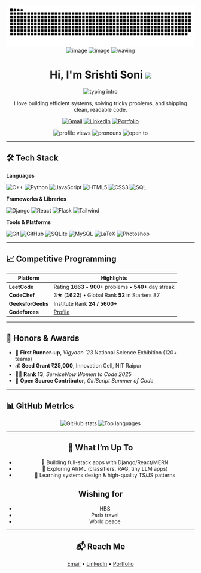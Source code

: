 <!-- Hero -->
<div align="center">
  <!-- Light/Dark banner -->
  <picture>
    <source media="(prefers-color-scheme: dark)" srcset="https://raw.githubusercontent.com/platane/snk/output/github-contribution-grid-snake-dark.svg">
    <source media="(prefers-color-scheme: light)" srcset="https://raw.githubusercontent.com/platane/snk/output/github-contribution-grid-snake.svg">
    <img alt="Srishti's banner" src="https://raw.githubusercontent.com/platane/snk/output/github-contribution-grid-snake.svg" />
  </picture>
      
  
   <img width="150" height="150" alt="image" src="https://github.com/user-attachments/assets/f378b047-551e-45cd-86cf-741a485c8b7a" />
    <img width="150" height="150" alt="image" src="https://github.com/user-attachments/assets/106aff62-dc7e-47b3-9626-1dc310c809fc" />

  <img src="https://media.giphy.com/media/v1.Y2lkPTc5MGI3NjExZ3pnajd3MWcwdG4xdDB2NjRqcXE0MHY2MW83enhsYno2dTh4MmhqNCZlcD12MV9naWZzX3NlYXJjaCZjdD1n/3oKIPnAiaMCws8nOsE/giphy.gif" width="150" alt="waving "/>
   <br/>
  <h1>Hi, I'm <b>Srishti Soni</b> <img src="https://media.giphy.com/media/hvRJCLFzcasrR4ia7z/giphy.gif" width="28"/></h1>

  <img src="https://readme-typing-svg.demolab.com?font=Inter&weight=600&duration=3500&pause=800&center=true&vCenter=true&width=700&lines=CS+graduate+2025+NIT+Raipur;Aspiring SWE+%7C+AI%2FML+Explorer;900%2B+DSA+problems+%E2%80%A2+LeetCode+1663+%E2%80%A2+540%2B+day+streak;Open+Source+Contributor+%E2%9C%A8" alt="typing intro"/>

  <p>
    I love building efficient systems, solving tricky problems, and shipping clean, readable code.
  </p>

  <!-- Social -->
  <p>
    <a href="mailto:imsrishti1202@gmail.com"><img alt="Gmail" src="https://img.shields.io/badge/Gmail-D14836?style=flat&logo=gmail&logoColor=white"></a>
    <a href="https://www.linkedin.com/in/srishti-soni-72a760245/"><img alt="LinkedIn" src="https://img.shields.io/badge/LinkedIn-0A66C2?style=flat&logo=linkedin&logoColor=white"></a>
    <a href="https://portfolioo-srishti.vercel.app/"><img alt="Portfolio" src="https://img.shields.io/badge/Portfolio-000000?style=flat&logo=vercel&logoColor=white"></a>
  </p>

  <!-- Quick facts -->
  <p>
    <img src="https://komarev.com/ghpvc/?username=shimmer12&style=flat&color=blueviolet" alt="profile views"/>
    <img src="https://img.shields.io/badge/Pronouns-She%2FHer-ff69b4?style=flat" alt="pronouns"/>
    <img src="https://img.shields.io/badge/Open%20to-Internships%20%26%20SDE%20roles-1abc9c?style=flat" alt="open to"/>
  </p>
</div>

---

## 🛠️ Tech Stack

**Languages**
<p>
  <img alt="C++" src="https://img.shields.io/badge/C%2B%2B-00599C?logo=c%2B%2B&logoColor=white&style=for-the-badge"/>
  <img alt="Python" src="https://img.shields.io/badge/Python-3776AB?logo=python&logoColor=white&style=for-the-badge"/>
  <img alt="JavaScript" src="https://img.shields.io/badge/JavaScript-F7DF1E?logo=javascript&logoColor=000&style=for-the-badge"/>
  <img alt="HTML5" src="https://img.shields.io/badge/HTML5-E34F26?logo=html5&logoColor=white&style=for-the-badge"/>
  <img alt="CSS3" src="https://img.shields.io/badge/CSS3-1572B6?logo=css3&logoColor=white&style=for-the-badge"/>
  <img alt="SQL" src="https://img.shields.io/badge/SQL-336791?logo=postgresql&logoColor=white&style=for-the-badge"/>
</p>

**Frameworks & Libraries**
<p>
  <img alt="Django" src="https://img.shields.io/badge/Django-092E20?logo=django&logoColor=white&style=for-the-badge"/>
  <img alt="React" src="https://img.shields.io/badge/React-20232A?logo=react&logoColor=61DAFB&style=for-the-badge"/>
  <img alt="Flask" src="https://img.shields.io/badge/Flask-000?logo=flask&logoColor=white&style=for-the-badge"/>
  <img alt="Tailwind" src="https://img.shields.io/badge/Tailwind-0ea5e9?logo=tailwindcss&logoColor=white&style=for-the-badge"/>
</p>

**Tools & Platforms**
<p>
  <img alt="Git" src="https://img.shields.io/badge/Git-F05032?logo=git&logoColor=white&style=for-the-badge"/>
  <img alt="GitHub" src="https://img.shields.io/badge/GitHub-181717?logo=github&logoColor=white&style=for-the-badge"/>
  <img alt="SQLite" src="https://img.shields.io/badge/SQLite-003B57?logo=sqlite&logoColor=white&style=for-the-badge"/>
  <img alt="MySQL" src="https://img.shields.io/badge/MySQL-4479A1?logo=mysql&logoColor=white&style=for-the-badge"/>
  <img alt="LaTeX" src="https://img.shields.io/badge/LaTeX-008080?logo=latex&logoColor=white&style=for-the-badge"/>
  <img alt="Photoshop" src="https://img.shields.io/badge/Photoshop-31A8FF?logo=adobephotoshop&logoColor=black&style=for-the-badge"/>
</p>

---

## 📈 Competitive Programming

| Platform | Highlights |
|---|---|
| **LeetCode** | Rating **1663** • **900+** problems • **540+** day streak |
| **CodeChef** | 3★ (**1622**) • Global Rank **52** in Starters 87 |
| **GeeksforGeeks** | Institute Rank **24 / 5600+** |
| **Codeforces** | <a href="https://codeforces.com/profile/SHIMMER12">Profile</a> |



---

## 🏅 Honors & Awards

- 🥇 **First Runner-up**, *Vigyaan ’23* National Science Exhibition (120+ teams)  
- 💰 **Seed Grant ₹25,000**, Innovation Cell, NIT Raipur  
- 👩‍💻 **Rank 13**, *ServiceNow Women to Code 2025*  
- 🌟 **Open Source Contributor**, *GirlScript Summer of Code*  

---

## 📊 GitHub Metrics

<div align="center">
  <img src="https://github-readme-stats.vercel.app/api?username=shimmer12&show_icons=true&theme=dracula&rank_icon=github" height="165" alt="GitHub stats"/>
  <img src="https://github-readme-stats.vercel.app/api/top-langs/?username=shimmer12&layout=compact&theme=dracula" height="165" alt="Top languages"/>
  <br/>


---

## 🧩 What I’m Up To

- 🔭 Building full-stack apps with Django/React/MERN  
- 🤖 Exploring AI/ML (classifiers, RAG, tiny LLM apps)  
- 🌱 Learning systems design & high-quality TS/JS patterns

## Wishing for
- HBS
- Paris travel
- World peace
---

## 📬 Reach Me

<a href="mailto:imsrishti1202@gmail.com">Email</a> •
<a href="https://www.linkedin.com/in/srishti-soni-72a760245/">LinkedIn</a> •
<a href="https://portfolioo-srishti.vercel.app/">Portfolio</a>

<!-- Optional: Pin projects (uncomment & replace repo names)
### 🔗 Featured Projects
<a href="https://github.com/shimmer12/spcs">
  <img src="https://github-readme-stats.vercel.app/api/pin/?username=shimmer12&repo=spcs&theme=dracula" />
</a>
<a href="https://github.com/shimmer12/inventory-django">
  <img src="https://github-readme-stats.vercel.app/api/pin/?username=shimmer12&repo=inventory-django&theme=dracula" />
</a>
-->
